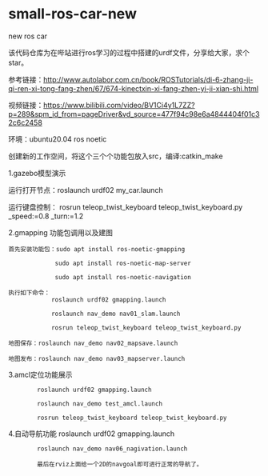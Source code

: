 # small-ros-car-new
new ros car

该代码仓库为在哔站进行ros学习的过程中搭建的urdf文件，分享给大家，求个star。

参考链接：http://www.autolabor.com.cn/book/ROSTutorials/di-6-zhang-ji-qi-ren-xi-tong-fang-zhen/67/674-kinectxin-xi-fang-zhen-yi-ji-xian-shi.html

视频链接：https://www.bilibili.com/video/BV1Ci4y1L7ZZ?p=289&spm_id_from=pageDriver&vd_source=477f94c98e6a4844404f01c32c6c2458

环境：ubuntu20.04 ros noetic

创建新的工作空间，将这个三个个功能包放入src，编译:catkin_make


1.gazebo模型演示

运行打开节点：roslaunch urdf02 my_car.launch 

运行键盘控制：
rosrun teleop_twist_keyboard teleop_twist_keyboard.py _speed:=0.8 _turn:=1.2


2.gmapping 功能包调用以及建图

    首先安装功能包：sudo apt install ros-noetic-gmapping

                 sudo apt install ros-noetic-map-server

                 sudo apt install ros-noetic-navigation
    
    执行如下命令：
                roslaunch urdf02 gmapping.launch

                roslaunch nav_demo nav01_slam.launch

                rosrun teleop_twist_keyboard teleop_twist_keyboard.py 

    地图保存：roslaunch nav_demo nav02_mapsave.launch 

    地图发布：roslaunch nav_demo nav03_mapserver.launch

3.amcl定位功能展示

            roslaunch urdf02 gmapping.launch

            roslaunch nav_demo test_amcl.launch

            rosrun teleop_twist_keyboard teleop_twist_keyboard.py 

4.自动导航功能
            roslaunch urdf02 gmapping.launch
            
            roslaunch nav_demo nav06_nagivation.launch 

            最后在rviz上面给一个2D的navgoal即可进行正常的导航了。


